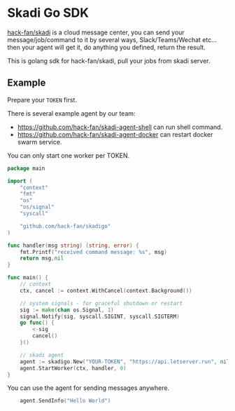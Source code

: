 # Skadi Go SDK
[hack-fan/skadi](https://github.com/hack-fan/skadi) is a cloud message center,
you can send your message/job/command to it by several ways, Slack/Teams/Wechat etc...
then your agent will get it, do anything you defined, return the result.

This is golang sdk for hack-fan/skadi, pull your jobs from skadi server.

## Example
Prepare your `TOKEN` first.

There is several example agent by our team:
* https://github.com/hack-fan/skadi-agent-shell can run shell command.
* https://github.com/hack-fan/skadi-agent-docker can restart docker swarm service.

You can only start one worker per TOKEN.
```go
package main

import (
    "context"
    "fmt"
    "os"
    "os/signal"
    "syscall"

    "github.com/hack-fan/skadigo"
)

func handler(msg string) (string, error) {
    fmt.Printf("received command message: %s", msg)
    return msg,nil
}

func main() {
    // context
    ctx, cancel := context.WithCancel(context.Background())

    // system signals - for graceful shutdown or restart
    sig := make(chan os.Signal, 1)
    signal.Notify(sig, syscall.SIGINT, syscall.SIGTERM)
    go func() {
        <-sig
        cancel()
    }()

    // skadi agent
    agent := skadigo.New("YOUR-TOKEN", "https://api.letserver.run", nil)
    agent.StartWorker(ctx, handler, 0)
}
```

You can use the agent for sending messages anywhere.
```go
    agent.SendInfo("Hello World")
```
